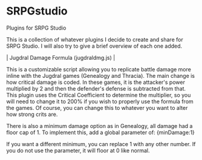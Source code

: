 # SRPGstudio
Plugins for SRPG Studio

This is a collection of whatever plugins I decide to create and share for SRPG Studio. I will also try to give a brief overview of each one added.

| Jugdral Damage Formula (jugdraldmg.js) |

This is a customizable script allowing you to replicate battle damage more inline with the Jugdral games (Genealogy and Thracia).
The main change is how critical damage is coded. In these games, it is the attacker's power multiplied by 2 and then the defender's defense
is subtracted from that. This plugin uses the Critical Coefficient to determine the multiplier, so you will need to change it to 200% if you
wish to properly use the formula from the games. Of course, you can change this to whatever you want to alter how strong crits are.

There is also a minimum damage option as in Genealogy, all damage had a floor cap of 1. To implement this, add a global parameter of:
{minDamage:1}

If you want a different minimum, you can replace 1 with any other number. If you do not use the parameter, it will floor at 0 like normal.
